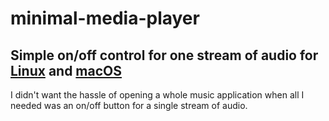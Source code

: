 # minimal-media-player

## Simple on/off control for one stream of audio for [Linux](Linux) and [macOS](macOS)

I didn't want the hassle of opening a whole music application when all I needed was an on/off button for a single stream of audio.
